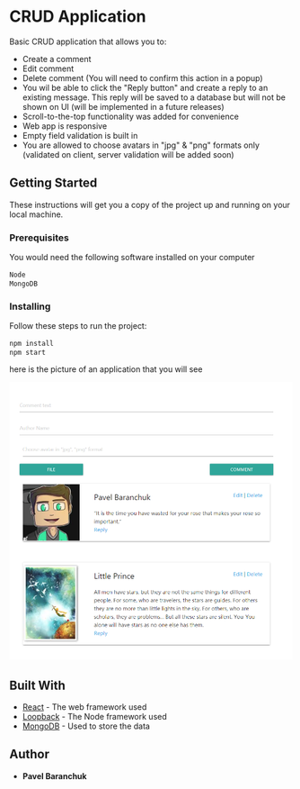 # CRUD Application

Basic CRUD application that allows you to:
* Create a comment
* Edit comment
* Delete comment (You will need to confirm this action in a popup)
* You wil be able to click the "Reply button" and create a reply to an existing message. This reply will be saved to a database but will not be shown on UI (will be implemented in a future releases)
* Scroll-to-the-top functionality was added for convenience
* Web app is responsive
* Empty field validation is built in
* You are allowed to choose avatars in "jpg" & "png" formats only (validated on client, server validation will be added soon)

## Getting Started

These instructions will get you a copy of the project up and running on your local machine.

### Prerequisites

You would need the following software installed on your computer

```
Node
MongoDB
```

### Installing

Follow these steps to run the project:

```
npm install
npm start
```
here is the picture of an application that you will see 

![alt text](example.png)

## Built With

* [React](https://reactjs.org/) - The web framework used
* [Loopback](https://loopback.io/) - The Node framework used
* [MongoDB](https://www.mongodb.com/) - Used to store the data

## Author

* **Pavel Baranchuk**
